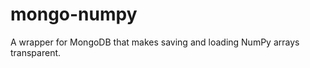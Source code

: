 mongo-numpy
===========

A wrapper for MongoDB that makes saving and loading NumPy arrays transparent.